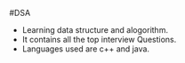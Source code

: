  #DSA

  * Learning data structure and alogorithm.
  * It contains all the top interview Questions.
  * Languages used are c++ and java.
